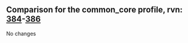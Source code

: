 ## Comparison for the common_core profile, rvn: [384](https://github.com/PRO100KatYT/FortniteProfileRevisions/tree/main/profiles/common_core/384%20common_core.json)-[386](https://github.com/PRO100KatYT/FortniteProfileRevisions/tree/main/profiles/common_core/386%20common_core.json)

No changes
